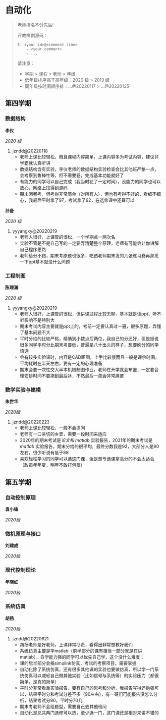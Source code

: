 
# 自动化

> 老师排名不分先后!
>
> 评教样例源码：
>
> ```
> 1. <your id>@<comment time>
>     - <your comment>
>     - ...
> ```
>
> 请注意：
>
> - 学期 > 课程 > 老师 > 年级
> - 低年级排序高于高年级：2020 级 > 2019 级
> - 同年级按时间顺序排：...@20220117 > ...@20220125


## 第四学期

### 数据结构


**李仪**

*2020 级*

1. jzndd@20220118
      - 老师上课比较轻松，而且课程内容简单，上课内容多为考试内容，建议非学霸就认真听讲
      - 数据结构含有实验，李仪老师的数据结构实验检查会比其他班严格一点，会考察到鲁棒性等，但不需要卷，完成基本功能就好了
      - 有能力的同学可以自己完成（我当时花了一定时间），没能力的同学也可以放心，网络上找得到源码
      - 期末闭卷考，但考得非常简单（对所有人），但也有考得不好的，看细不细心，我最后平时拿了97，考试拿了92，在选修课中还算可以
  
**孙备**
     
*2020 级*

1. yyyangxy@20220219 
      - 老师人很好，上课管的很松，一个学期点一两次名
      - 实验不管是不是自己写的一定要弄清楚整个原理，老师有可能会让你讲解自己程序思路
      - 老师给分不错，期末考原题也很多，吃透老师期末发的几张练习卷再熟悉一下ppt基本就没什么问题

### 工程制图
    
**陈理渊**

*2020 级*

1. yyyangxy@20220219                   
    - 老师人很好，上课管的很松，但讲课过程比较无聊，基本就是读ppt，听不听影响不是特别大
    - 期末考试内容主要就是ppt上的，考前一定要认真过一遍，很多原题，弄懂了基本问题不大
    - 平时分给的比较严格，精确到小数点后两位，我自己的分还好，但是据说很多同学平时分比期末考要低，普遍是八十出头的样子，想要刷分的同学慎选
    - 会有较多实验课时，内容是CAD画图，上手比较慢而且一般是课余时间，平均耗时在半天左右，要有一定的心理准备
    - 期末会要一次性交大半本机械制图作业，老师在开学就会布置，一定要合理安排时间不要拖到最后补，不然最后一周会非常痛苦

### 数学实验与建模

**朱世华**

*2020级*

1. jzndd@20220223
      - 老师上课比较轻松，一般不会提问
      - 老师有一口亲切的乡音，需要一段时间来适应
      - 2020年的期末考试是*论文和 matlab* 实验报告，2021年的期末考试是 *matlab* 实验报告，期末分给的很平均，最终分数我是92，大部分人是90左右，很少听说有低于88
      - 喜欢轻松学习的同学可以选这门课，但是想专选课拿高分的不会太适合（政策年年变，明年不敢打包票）


## 第五学期

### 自动控制原理

**袁小锋**

*2020级*

### 微机原理与接口

**刘建成**

*2020级*

### 现代控制理论

**年晓红**

*2020级*

### 系统仿真

**胡扬**

*2020级*

1. jzndd@20220621
      - 胡扬老师是好老师，上课非常尽责，看得出非常想教好我们
      - 系统仿真主要是学matlab（前半部分的课有相当一部分就是在讲matlab），自学能力强的同学可以优先自己学，这个没什么难度； 
      - 课的后半部分会搞simulink仿真，考试的考察项目，需要掌握
      - 自动化除了系统仿真，还有很多其他课的实验也要做仿真，所以学一门系统仿真可以减轻自己做其他实验（比如信号与系统等）的实验压力（都很简单，是真的简单）
      - 平时分非常看重实验报告，要有自己的思考和分析，我报告写得还勉强可以，结果平时分和考试分差不多（90左右），有一哥们可能报告没怎么分析，结果考试分90，平时分70几
      - 期末考老师不会给题型，需要自己去其他班问
      - 自动化是总共两门选修可以选，至少选一门，这门课还是相对来讲不错的



